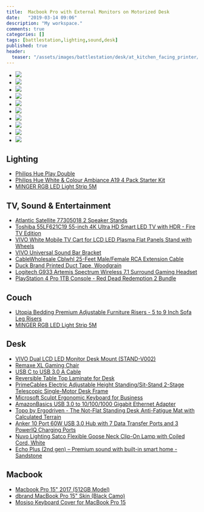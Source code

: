 ```yaml
---
title:  Macbook Pro with External Monitors on Motorized Desk
date:   "2019-03-14 09:06"
description: "My workspace."
comments: true
categories: []
tags: [battlestation,lighting,sound,desk]
published: true
header:
  teaser: "/assets/images/battlestation/desk/at_kitchen_facing_printer/cool-standing4.jpg"
---
```

<ul id="light-slider">
  <li data-thumb="/assets/images/battlestation/desk/at_kitchen_facing_printer/cool-standing4.jpg" data-src="/assets/images/battlestation/desk/at_kitchen_facing_printer/cool-standing4.jpg">
    <img src="/assets/images/battlestation/desk/at_kitchen_facing_printer/cool-standing4.jpg" />
  </li>
  <li data-thumb="/assets/images/battlestation/desk/at_kitchen_facing_printer/cool-sitting.jpg" data-src="/assets/images/battlestation/desk/at_kitchen_facing_printer/cool-sitting.jpg">
    <img src="/assets/images/battlestation/desk/at_kitchen_facing_printer/cool-sitting.jpg" />
  </li>
    <li data-thumb="/assets/images/battlestation/desk/at_couch_facing_desk/animated.gif" data-src="/assets/images/battlestation/desk/at_couch_facing_desk/animated.gif">
        <img src="/assets/images/battlestation/desk/at_couch_facing_desk/animated.gif" />
    </li>
    <li data-thumb="/assets/images/battlestation/desk/at_kitchen_facing_printer/warm-sitting.jpg" data-src="/assets/images/battlestation/desk/at_kitchen_facing_printer/warm-sitting.jpg">
        <img src="/assets/images/battlestation/desk/at_kitchen_facing_printer/warm-sitting.jpg" />
    </li>
    <li data-thumb="/assets/images/battlestation/desk/at_kitchen_facing_printer/warm-standing.jpg" data-src="/assets/images/battlestation/desk/at_kitchen_facing_printer/warm-standing.jpg">
        <img src="/assets/images/battlestation/desk/at_kitchen_facing_printer/warm-standing.jpg" />
    </li>
    <li data-thumb="/assets/images/battlestation/desk/at_kitchen_facing_printer/daytime.jpg" data-src="/assets/images/battlestation/desk/at_kitchen_facing_printer/daytime.jpg">
        <img src="/assets/images/battlestation/desk/at_kitchen_facing_printer/daytime.jpg" />
    </li>
    <li data-thumb="/assets/images/battlestation/desk/at_entrance_facing_printer/cool-standing2.jpg" data-src="/assets/images/battlestation/desk/at_entrance_facing_printer/cool-standing2.jpg">
        <img src="/assets/images/battlestation/desk/at_entrance_facing_printer/cool-standing2.jpg" />
    </li>
    <li data-thumb="/assets/images/battlestation/desk/at_entrance_facing_printer/warm-standing2.jpg" data-src="/assets/images/battlestation/desk/at_entrance_facing_printer/warm-standing2.jpg">
        <img src="/assets/images/battlestation/desk/at_entrance_facing_printer/warm-standing2.jpg" />
    </li>
    <li data-thumb="/assets/images/battlestation/desk/at_couch_facing_desk/cool.jpg" data-src="/assets/images/battlestation/desk/at_couch_facing_desk/cool.jpg">
        <img src="/assets/images/battlestation/desk/at_couch_facing_desk/cool.jpg" />
    </li>
    <li data-thumb="/assets/images/battlestation/desk/at_couch_facing_desk/cool-sitting2.jpg" data-src="/assets/images/battlestation/desk/at_couch_facing_desk/cool-sitting2.jpg">
        <img src="/assets/images/battlestation/desk/at_couch_facing_desk/cool-sitting2.jpg" />
    </li>
</ul>

<script type="text/javascript">
    $(document).ready(function() {
        $('#light-slider').lightSlider({
        item: 1,
        mode: "slide",
        useCSS: true,
 
        speed: 400, //ms'
        auto: true,
        loop: true,
        slideEndAnimation: true,
        pause: 3000,
 
        autoWidth: false,
        adaptiveHeight: true,
        vertical: true,
 
        pager: true,
        gallery: true,
        
        thumbItem: 10,
        thumbMargin: 5,
        slideMargin: 10
       });
    });
</script>

## Lighting

- [Philips Hue Play Double](https:/B07GXB3S7Z/www.amazon.ca/dp/B07GXB3S7Z/?tag=pwntrik-20)
- [Philips Hue White & Colour Ambiance A19 4 Pack Starter Kit](https://www.amazon.ca/dp/B075JL1HR9/?tag=pwntrik-20)
- [MINGER RGB LED Light Strip 5M](https://www.amazon.ca/dp/B07DG1CD8H/?tag=pwntrik-20)

## TV, Sound & Entertainment

- [Atlantic Satellite 77305018 2 Speaker Stands](https://www.amazon.ca/dp/B075JL1HR9/?tag=pwntrik-20)
- [Toshiba 55LF621C19 55-inch 4K Ultra HD Smart LED TV with HDR - Fire TV Edition](https://www.amazon.ca/dp/B07HCZX8KC/?tag=pwntrik-20)
- [VIVO White Mobile TV Cart for LCD LED Plasma Flat Panels Stand with Wheels](https://www.amazon.ca/dp/B072MB8TKS/?tag=pwntrik-20)
- [VIVO Universal Sound Bar Bracket](https://www.amazon.ca/dp/B01GGS92YE/?tag=pwntrik-20)
- [CableWholesale Cblwhl 25-Feet Male/Female RCA Extension Cable](https://www.amazon.ca/dp/B000I1EYK8/?tag=pwntrik-20)
- [Duck Brand Printed Duct Tape, Woodgrain](https://www.amazon.ca/dp/B00MFU8A0A/?tag=pwntrik-20)
- [Logitech G933 Artemis Spectrum Wireless 7.1 Surround Gaming Headset](https://www.amazon.ca/dp/B0148NPJ78/?tag=pwntrik-20)
- [PlayStation 4 Pro 1TB Console - Red Dead Redemption 2 Bundle](https://www.amazon.ca/dp/B07HMLSN5F/?tag=pwntrik-20)

## Couch

- [Utopia Bedding Premium Adjustable Furniture Risers - 5 to 9 Inch Sofa Leg Risers](https://www.amazon.ca/dp/B073WFCV1L/?tag=pwntrik-20)
- [MINGER RGB LED Light Strip 5M](https://www.amazon.ca/dp/B07DG1CD8H/?tag=pwntrik-20)

## Desk

- [VIVO Dual LCD LED Monitor Desk Mount (STAND-V002)](https://www.amazon.ca/dp/B009S750LA/?tag=pwntrik-20)
- [Remaxe XL Gaming Chair](https://www.amazon.ca/dp/B07G3FF4J9/?tag=pwntrik-20)
- [USB C to USB 3.0 A Cable](https://www.amazon.ca/dp/B0194WSKOM/?tag=pwntrik-20)
- [Reversible Table Top Laminate for Desk](https://www.amazon.ca/dp/B07FF9KL9F/?tag=pwntrik-20)
- [PrimeCables Electric Adjustable Height Standing/Sit-Stand 2-Stage Telescopic Single-Motor Desk Frame](https://www.amazon.ca/dp/B0797KCDVN/?tag=pwntrik-20)
- [Microsoft Sculpt Ergonomic Keyboard for Business](https://www.amazon.ca/dp/B00CYX26BC/?tag=pwntrik-20)
- [AmazonBasics USB 3.0 to 10/100/1000 Gigabit Ethernet Adapter](https://www.amazon.ca/dp/B00M77HMU0/?tag=pwntrik-20)
- [Topo by Ergodriven - The Not-Flat Standing Desk Anti-Fatigue Mat with Calculated Terrain](https://www.amazon.ca/dp/B00V3TO9KO/?tag=pwntrik-20)
- [Anker 10 Port 60W USB 3.0 Hub with 7 Data Transfer Ports and 3 PowerIQ Charging Ports](https://www.amazon.ca/dp/B00VDVCQ84/?tag=pwntrik-20)
- [Nuvo Lighting Satco Flexible Goose Neck Clip-On Lamp with Coiled Cord, White](https://www.amazon.ca/dp/B000LF84VQ/?tag=pwntrik-20)
- [Echo Plus (2nd gen) – Premium sound with built-in smart home - Sandstone](https://www.amazon.ca/dp/B0794TR61F/?tag=pwntrik-20)

## Macbook

- [Macbook Pro 15" 2017 (512GB Model)](https://support.apple.com/kb/SP756?locale=en_US)
- [dbrand MacBook Pro 15" Skin (Black Camo)](https://dbrand.com/shop/apple-macbook-pro-15-skins-touch-bar)
- [Mosiso Keyboard Cover for MacBook Pro 15](https://www.amazon.ca/dp/B075JL1HR9/?tag=pwntrik-20)

